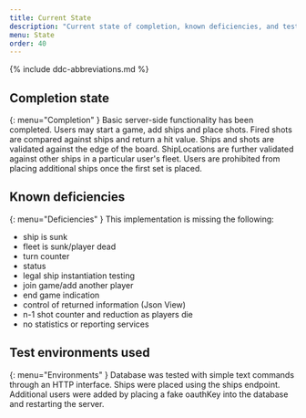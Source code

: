 ```yaml
---
title: Current State
description: "Current state of completion, known deficiencies, and test environments used."
menu: State
order: 40
---
```


{% include ddc-abbreviations.md %}

## Completion state
{: menu="Completion" }
Basic server-side functionality has been completed.  Users may start a game, add ships and place shots.  Fired shots are compared against ships and return a hit value.
Ships and shots are validated against the edge of the board.  ShipLocations are further validated against other ships in a particular user's fleet.  Users are prohibited from placing additional ships once the first set is placed.


## Known deficiencies
{: menu="Deficiencies" }
This implementation is missing the following:
 - ship is sunk
 - fleet is sunk/player dead
 - turn counter
 - status
 - legal ship instantiation testing
 - join game/add another player
 - end game indication
 - control of returned information (Json View)
 - n-1 shot counter and reduction as players die
 - no statistics or reporting services


## Test environments used
{: menu="Environments" }
Database was tested with simple text commands through an HTTP interface.
Ships were placed using the ships endpoint.  Additional users were added by placing a fake oauthKey into the database and restarting the server.


